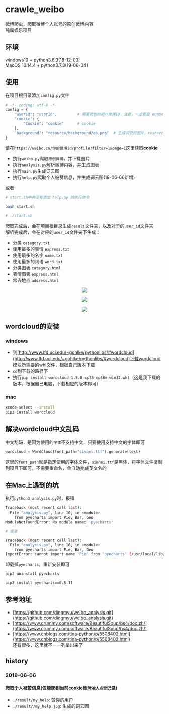 # crawle_weibo
微博爬虫，爬取微博个人账号的原创微博内容 <br />
纯属娱乐项目

## 环境
windows10 + python3.6.3(18-12-03) <br />
MacOS 10.14.4 + python3.7.3(19-06-04)

## 使用
在项目根目录添加`config.py`文件
``` python
# -*- coding: utf-8 -*-
config = {
	"userId": "userId",			# 需要爬取的用户微博ID，注意，一定要是 number 类型
	"cookie": {
		"Cookie": "cookie"		# cookie
	},
	"background": "resource/background/qb.png"	# 生成词云的图片，resource下有几张可选图片
}
```
请在`https://weibo.cn/你的微博id/profile?filter=1&page=1`这里获取**cookie**

- 执行`weibo.py`爬取`原创微博`，并下载图片
- 执行`analysis.py`解析微博内容，并生成图表
- 执行`main.py`生成词云图
- 执行`help.py`爬取个人被赞信息，并生成词云图(19-06-06新增)

或者
```bash
# start.sh中并没有添加 help.py 的执行命令

bash start.sh

# ./start.sh
```


爬取完成后，会在项目根目录生成`result`文件夹，以及对于的`user_id`文件夹 <br />
解析完成后，会在对应的`user_id`文件夹下生成：
- 分类 `category.txt`
- 使用最多的表情 `express.txt`
- 使用最多的名字 `name.txt`
- 使用最多的词语 `word.txt`
- 分类图表 `category.html`
- 表情图表 `express.html`
- 常去地点 `address.html`

<p align="center"><img src='http://qicloud.jswei.cn/images/git/crawle_weibo/name.jpg' /></p>
<p align="center"><img src='http://qicloud.jswei.cn/images/git/crawle_weibo/pikaqiu.jpg' /></p>
<p align="center"><img src='http://qicloud.jswei.cn/images/git/crawle_weibo/qiaoba.jpg' /></p>

## wordcloud的安装
### windows
- 到[http://www.lfd.uci.edu/~gohlke/pythonlibs/#wordcloud](http://www.lfd.uci.edu/~gohlke/pythonlibs/#wordcloud)下载wordcloud模块所需要的whl文件，根据自己版本下载
- `cd`到下载的路径下
- 执行`pip install wordcloud-1.5.0-cp36-cp36m-win32.whl`（这是我下载的版本，根据自己电脑，下载相应的版本即可）

### mac
```bash
xcode-select --install
pip3 install wordcloud
```

## 解决wordcloud中文乱码
中文乱码，是因为使用的`字体`不支持中文，只要使用支持中文的字体即可
``` python
wordcloud = WordCloud(font_path="simhei.ttf").generate(text)
```
这里的`font_path`就是指定使用的字体文件，`simhei.ttf`是黑体，将字体文件复制到项目下即可，不需要重命名，会自动变成英文名的


## 在Mac上遇到的坑
执行`python3 analysis.py`时，报错
```bash
Traceback (most recent call last):
  File "analysis.py", line 10, in <module>
    from pyecharts import Pie, Bar, Geo
ModuleNotFoundError: No module named 'pyecharts'

# 或者

Traceback (most recent call last):
  File "analysis.py", line 10, in <module>
    from pyecharts import Pie, Bar, Geo
ImportError: cannot import name 'Pie' from 'pyecharts' (/usr/local/lib/python3.7/site-packages/pyecharts/__init__.py)
```

卸载掉`pyecharts`，重新安装即可
```bash
pip3 uninstall pyecharts

pip3 install pyecharts==0.5.11
```

## 参考地址
- [https://github.com/dingmyu/weibo_analysis.git](https://github.com/dingmyu/weibo_analysis.git)
- [https://www.crummy.com/software/BeautifulSoup/bs4/doc.zh/](https://www.crummy.com/software/BeautifulSoup/bs4/doc.zh/)
- [https://www.cnblogs.com/tina-python/p/5508402.html](https://www.cnblogs.com/tina-python/p/5508402.html) <br />
还有很多，这里就不一一列举出来了

## history
### 2019-06-06
#### 爬取个人被赞信息(仅能爬到当前cookie账号`被人点赞`记录)
- `./result/my_help`: 赞你的用户
- `./result//my_help.jpg`: 生成的词云图
